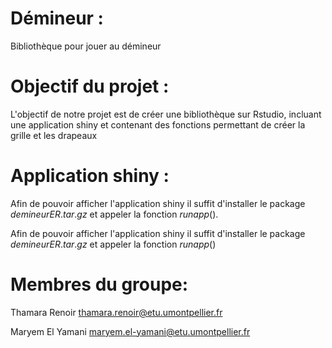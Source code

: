 # Démineur :
Bibliothèque pour jouer au démineur
# Objectif du projet :
L'objectif de notre projet est de créer une bibliothèque sur Rstudio, incluant une application shiny et contenant des fonctions permettant de créer la grille et les drapeaux 

# Application shiny :


Afin de pouvoir afficher l'application shiny il suffit d'installer le package $demineurER.tar.gz$ et appeler la fonction $runapp()$.

Afin de pouvoir afficher l'application shiny il suffit d'installer le package $demineurER.tar.gz$ et appeler la fonction $runapp()$





# Membres du groupe:

Thamara Renoir  thamara.renoir@etu.umontpellier.fr

Maryem El Yamani  maryem.el-yamani@etu.umontpellier.fr

